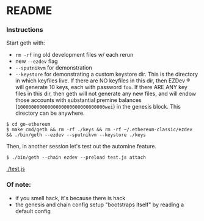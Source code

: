 # README

### Instructions

Start geth with:
- `rm -rf` ing old development files w/ each rerun
- new `--ezdev` flag
- `--sputnikvm` for demonstration
- `--keystore` for demonstrating a custom keystore dir. This is the directory in which keyfiles live. If there are NO keyfiles in this dir, then  EZDev :registered: will generate 10 keys, each with password `foo`. If there ARE ANY key files in this dir, then geth will not generate any new files, and will endow those accounts with substantial premine balances (`10000000000000000000000000000000wei`) in the genesis block. This directory can be anywhere.

```shell
$ cd go-ethereum
$ make cmd/geth && rm -rf ./keys && rm -rf ~/.ethereum-classic/ezdev && ./bin/geth --ezdev --sputnikvm --keystore ./keys
```

Then, in another session let's test out the automine feature. 

```shell
$ ./bin/geth --chain ezdev --preload test.js attach
```

[./test.js](./test.js)

### Of note:
- if you smell hack, it's because there is hack
- the genesis and chain config setup "bootstraps itself" by reading a default config 

